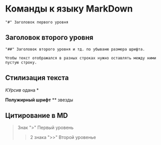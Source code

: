 # Команды к языку MarkDown
```
"#" Заголовок первого уровня
```
## Заголовок второго уровня
``````
"##" Заголовок второго уровня и тд. по убываню размера шрифта.
``````
```
Чтобы текст отображался в разных строках нужно оставлять между ними пустую строку.
```
## Стилизация текста


*КУрсив* одана *

**Полужирный шрифт** ** звезды

## Цитирование в MD
>Знак ">" Первый уровень
>> 2 знака ">>" Второй уровеньe


